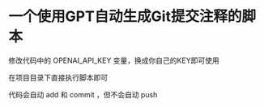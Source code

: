 # 一个使用GPT自动生成Git提交注释的脚本

修改代码中的 OPENAI_API_KEY 变量，换成你自己的KEY即可使用

在项目目录下直接执行脚本即可

代码会自动 add 和 commit ，但不会自动 push

